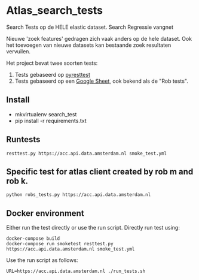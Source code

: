 # Atlas_search_tests
Search Tests op de HELE elastic dataset. Search Regressie vangnet

Nieuwe 'zoek features' gedragen zich vaak anders op de hele dataset.
Ook het toevoegen van nieuwe datasets kan bestaande zoek resultaten
vervuilen.

Het project bevat twee soorten tests: 

1. Tests gebaseerd op [pyresttest](https://github.com/svanoort/pyresttest)
2. Tests gebaseerd op een [Google Sheet](https://docs.google.com/spreadsheets/d/15i_rXplhsZhQIXwPmxKX2O54s9InrUupFAuD-hU03g4), ook bekend als de "Rob tests". 


## Install

- mkvirtualenv search_test
- pip install -r requirements.txt

## Runtests

    resttest.py https://acc.api.data.amsterdam.nl smoke_test.yml
    
## Specific test for atlas client created by rob m and rob k.

    python robs_tests.py https://acc.api.data.amsterdam.nl


## Docker environment

Either run the test directly or use the run script. Directly run test using:

    docker-compose build
    docker-compose run smoketest resttest.py https://acc.api.data.amsterdam.nl smoke_test.yml 

Use the run script as follows:

	URL=https://acc.api.data.amsterdam.nl ./run_tests.sh
